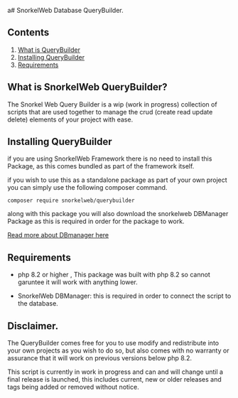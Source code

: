 a# SnorkelWeb Database QueryBuilder.

## Contents

<ol>
<li><a href="#wiqb">What is QueryBuilder</a></li>
<li><a href="#install">Installing QueryBuilder</a></li>
<li><a href="#requirments">Requirements</a></li>
</ol>


<a name="#wiqb"></a>
## What is SnorkelWeb QueryBuilder?

The Snorkel Web Query Builder is a wip (work in progress) collection of scripts that are used together to manage the crud (create read update delete) elements of your project with ease.


<a name="#install"></a>
## Installing QueryBuilder

if you are using SnorkelWeb Framework there is no need to install this Package, as this comes bundled as part of the framework itself.

if you wish to use this as a standalone package as part of your own project you can simply use the following composer command.

```
composer require snorkelweb/querybuilder
```
along with this package you will also download the snorkelweb DBManager Package as this is required in order for the package to work.

<a href="https://github.com/snorkelweb/dbmanager" target="__new">Read more about DBmanager here</a>

<a name="#requirments"></a>
## Requirements

*  php 8.2 or higher , This package was built with php 8.2 so cannot garuntee it will work with anything lower.

* SnorkelWeb DBManager: this is required in order to connect the script to the database.

## Disclaimer.

The QueryBuilder comes free for you to use modify and redistribute into your own projects as you wish to do so, but also comes with no warranty or assurance that it will work on previous versions below php 8.2.

This script is currently in work in progress and can and will change until a final release is launched, this includes current, new or older releases and tags being added or removed without notice.



